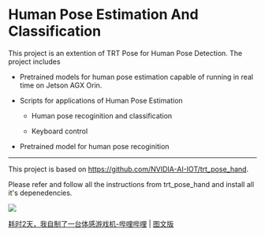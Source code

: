 # Human Pose Estimation And Classification

This project is an extention of TRT Pose for Human Pose Detection. The project includes 

- Pretrained models for human pose estimation capable of running in real time on Jetson AGX Orin.

- Scripts for applications of Human Pose Estimation

  -  Human pose recoginition and classification
  
  -  Keyboard control 
  
- Pretrained model for human pose recoginition 

----

This project is based on https://github.com/NVIDIA-AI-IOT/trt_pose_hand.

Please refer and follow all the instructions from trt_pose_hand and install all it's depenedencies. 

![](images/demo.gif)

[耗时2天，我自制了一台体感游戏机-哔哩哔哩](https://www.bilibili.com/video/BV1TY4y1r77J/) | [图文版](https://mp.weixin.qq.com/s/KfMLBkP_XeMi4opuaWjS-A)